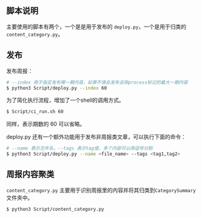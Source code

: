 ## 脚本说明

主要使用的脚本有两个，一个是是用于发布的 `deploy.py`，一个是用于归类的`content_category.py`。

## 发布

发布周报：

```bash
# --index 用于指定发布哪一期内容，如果不填会发布去除process标记的最大一期内容
$ python3 Script/deploy.py --index 60
```

为了简化执行流程，增加了一个shell的调用方式。

```bash
$ Script/ci_run.sh 60
```

同样，表示期数的 60 可以省略。

deploy.py 还有一个额外功能用于发布非周报类文章，可以执行下面的命令：

```bash
# --name 表示文件名，--tags 表示tag值，多个内容可以用逗号分割
$ python3 Script/deploy.py --name <file_name> --tags <tag1,tag2> 
```

## 周报内容聚类

`content_category.py` 主要用于识别周报里的内容并将其归类到`CategorySummary`文件夹中。

```bash
$ python3 Script/content_category.py
```

